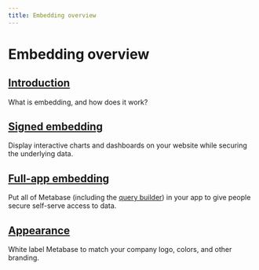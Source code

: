 ```yaml
---
title: Embedding overview
---
```


# Embedding overview

## [Introduction](./introduction.md)

What is embedding, and how does it work?

## [Signed embedding](./signed-embedding.md)

Display interactive charts and dashboards on your website while securing the underlying data.

## [Full-app embedding](./full-app-embedding.md)

Put all of Metabase (including the [query builder](/glossary/query_builder)) in your app to give people secure self-serve access to data.

## [Appearance](../configuring-metabase/appearance.md)

White label Metabase to match your company logo, colors, and other branding.
